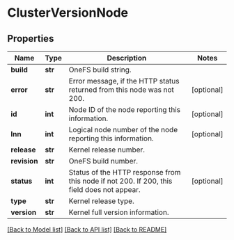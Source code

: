 # ClusterVersionNode

## Properties
Name | Type | Description | Notes
------------ | ------------- | ------------- | -------------
**build** | **str** | OneFS build string. | 
**error** | **str** | Error message, if the HTTP status returned from this node was not 200. | [optional] 
**id** | **int** | Node ID of the node reporting this information. | [optional] 
**lnn** | **int** | Logical node number of the node reporting this information. | [optional] 
**release** | **str** | Kernel release number. | 
**revision** | **str** | OneFS build number. | 
**status** | **int** | Status of the HTTP response from this node if not 200.  If 200, this field does not appear. | [optional] 
**type** | **str** | Kernel release type. | 
**version** | **str** | Kernel full version information. | 

[[Back to Model list]](../README.md#documentation-for-models) [[Back to API list]](../README.md#documentation-for-api-endpoints) [[Back to README]](../README.md)


